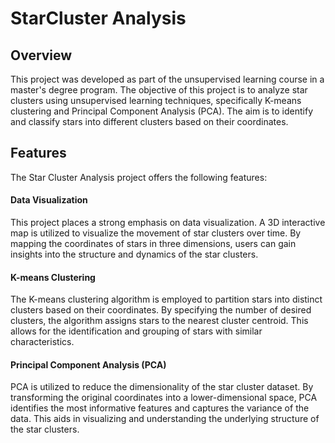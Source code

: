 # StarCluster Analysis

## Overview
This project was developed as part of the unsupervised learning course in a master's degree program. The objective of this project is to analyze star clusters using unsupervised learning techniques, specifically K-means clustering and Principal Component Analysis (PCA). The aim is to identify and classify stars into different clusters based on their coordinates.

## Features
The Star Cluster Analysis project offers the following features:

#### Data Visualization
This project places a strong emphasis on data visualization. A 3D interactive map is utilized to visualize the movement of star clusters over time. By mapping the coordinates of stars in three dimensions, users can gain insights into the structure and dynamics of the star clusters.

#### K-means Clustering
The K-means clustering algorithm is employed to partition stars into distinct clusters based on their coordinates. By specifying the number of desired clusters, the algorithm assigns stars to the nearest cluster centroid. This allows for the identification and grouping of stars with similar characteristics.

#### Principal Component Analysis (PCA)
PCA is utilized to reduce the dimensionality of the star cluster dataset. By transforming the original coordinates into a lower-dimensional space, PCA identifies the most informative features and captures the variance of the data. This aids in visualizing and understanding the underlying structure of the star clusters.
